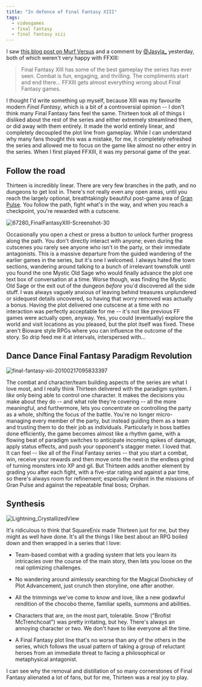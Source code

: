```yaml
---
title: "In defence of Final Fantasy XIII"
tags:
  - videogames
  - final fantasy
  - final fantasy xiii
---
```


I saw [this blog post on Murf Versus](http://murfvs.net/2015/04/24/mv27-lightning-wont-strike-thirteen-times-goodbye-final-fantasy/)  and a comment by [@Jasyla\_](https://twitter.com/Jasyla_) yesterday, both of which weren't very happy with FFXIII:

> Final Fantasy XIII has some of the best gameplay the series has ever seen. Combat is fun, engaging, and thrilling. The compliments start and end there... FFXIII gets almost everything wrong about Final Fantasy games.

I thought I'd write something up myself, because XIII was my favourite modern *Final Fantasy*, which is a bit of a controversial opinion -- I don't think many Final Fantasy fans feel the same. Thirteen took all of things I disliked about the rest of the series and either extremely streamlined them, or did away with them entirely. It made the world entirely linear, and completely decoupled the plot line from gameplay. While I can understand why many fans thought this was a mistake, for me, it completely refreshed the series and allowed me to focus on the game like almost no other entry in the series. When I first played FFXIII, it was my personal game of the year.


## Follow the road

Thirteen is incredibly linear. There are very few branches in the path, and no dungeons to get lost in. There's not really even any open areas, until you reach the largely optional, breathtakingly beautiful post-game area of [Gran Pulse](http://finalfantasy.wikia.com/wiki/Gran_Pulse). You follow the path, fight what's in the way, and when you reach a checkpoint, you're rewarded with a cutscene.

![67280_FinalFantasyXIII-Screenshot-30](wp-content/uploads/2015/04/67280_FinalFantasyXIII-Screenshot-30.jpg)

Occasionally you open a chest or press a button to unlock further progress along the path. You don't directly interact with anyone; even during the cutscenes you rarely see anyone who isn't in the party, or their immediate antagonists. This is a massive departure from the guided wandering of the earlier games in the series, but it's one I welcomed. I always hated the town sections, wandering around talking to a bunch of irrelevant townsfolk until you found the one Mystic Old Sage who would finally advance the plot one text box of conversation at a time. Worse though, was finding the Mystic Old Sage or the exit out of the dungeon *before* you'd discovered all the side stuff. I was always vaguely anxious of leaving behind treasures unplundered or sidequest details uncovered, so having that worry removed was actually a bonus. Having the plot delivered one cutscene at a time with no interaction was perfectly acceptable for me -- it's not like previous FF games were actually open, anyway. Yes, you could (eventually) explore the world and visit locations as you pleased, but the plot itself was fixed. These aren't Bioware style RPGs where you can influence the outcome of the story. So drip feed me it at intervals, interspersed with...


## Dance Dance Final Fantasy Paradigm Revolution

![final-fantasy-xiii-20100217095833397](wp-content/uploads/2015/04/final-fantasy-xiii-20100217095833397.jpg)

The combat and character/team building aspects of the series are what I love most, and I really think Thirteen delivered with the paradigm system. I *like* only being able to control one character. It makes the decisions you make about they do -- and what role they're covering -- all the more meaningful, and furthermore, lets you concentrate on controlling the party as a whole, shifting the focus of the battle. You're no longer micro-managing every member of the party, but instead guiding them as a team and trusting them to do their job as individuals. Particularly in boss battles done efficiently, the game becomes almost like a rhythm game, with a flowing beat of paradigm switches to anticipate incoming spikes of damage, apply status effects, and push your opponent's stagger meter. I loved that. It can feel -- like all of the Final Fantasy series -- that you start a combat, win, receive your rewards and then move onto the next in the endless grind of turning monsters into XP and gil. But Thirteen adds another element by grading you after each fight, with a five-star rating and against a par time, so there's always room for refinement; especially evident in the missions of Gran Pulse and against the repeatable final boss; Orphan.


## Synthesis

![Lightning_CrystallizedView](wp-content/uploads/2015/04/Lightning_CrystallizedView.jpg)

It's ridiculous to think that SquareEnix made Thirteen just for me, but they might as well have done. It's all the things I like best about an RPG boiled down and then wrapped in a series that I love:

  - Team-based combat with a grading system that lets you learn its intricacies over the course of the main story, then lets you loose on the real optimizing challenges.

  -  No wandering around aimlessly searching for the Magical Doohickey of Plot Advancement, just crunch then storyline, one after another.

  - All the trimmings we've come to know and love, like a new godawful rendition of the chocobo theme, familiar spells, summons and abilities.

  - Characters that are, on the most part, tolerable. Snow ("Brofist McTrenchcoat") was pretty irritating, but hey. There's always an annoying character or two. We don't have to like everyone all the time.

  - A Final Fantasy plot line that's no worse than any of the others in the series, which follows the usual pattern of taking a group of reluctant heroes from an immediate threat to facing a philosophical or metaphysical antagonist.

I can see why the removal and distillation of so many cornerstones of Final Fantasy alienated a lot of fans, but for me, Thirteen was a real joy to play.

